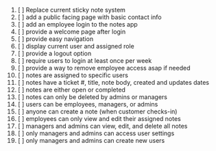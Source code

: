 1. [ ] Replace current sticky note system
2. [ ] add a public facing page with basic contact info
3. [ ] add an employee login to the notes app
4. [ ] provide a welcome page after login
5. [ ] provide easy navigation
6. [ ] display current user and assigned role
7. [ ] provide a logout option
8. [ ] require users to login at least once per week
9. [ ] provide a way to remove employee access asap if needed
10. [ ] notes are assigned to specific users
11. [ ] notes have a ticket #, title, note body, created and updates dates
12. [ ] notes are either open or completed
13. [ ] notes can only be deleted by admins or managers
14. [ ] users can be employees, managers, or admins
15. [ ] anyone can create a note (when customer checks-in)
16. [ ] employees can only view and edit their assigned notes
17. [ ] managers and admins can view, edit, and delete all notes
18. [ ] only managers and admins can access user settings
19. [ ] only managers and admins can create new users
   